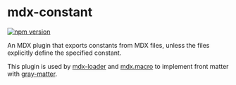 mdx-constant
==========

[![npm version](https://img.shields.io/npm/v/mdx-constant.svg)](https://www.npmjs.com/package/mdx-constant)

An MDX plugin that exports constants from MDX files, unless the files explicitly define the specified constant. 

This plugin is used by [mdx-loader](../mdx-loader) and [mdx.macro](../mdx.macro) to implement front matter with [gray-matter](https://github.com/jonschlinkert/gray-matter).